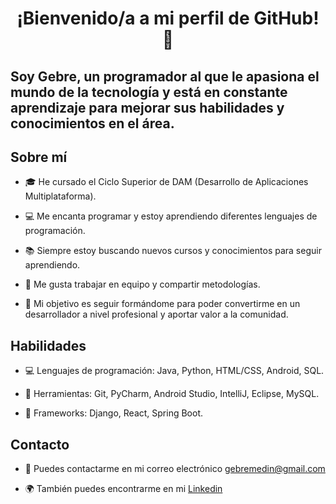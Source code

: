 <h1 align="center">¡Bienvenido/a a mi perfil de GitHub! 👋</h1>
<h2> Soy Gebre, un programador al que le apasiona el mundo de la tecnología y está en constante aprendizaje para mejorar sus habilidades y conocimientos en el área.</h2>

<h2>Sobre mí</h2>

-  🎓 He cursado el Ciclo Superior de DAM (Desarrollo de Aplicaciones Multiplataforma).

-  💻 Me encanta programar y estoy aprendiendo diferentes lenguajes de programación.
  
-  📚 Siempre estoy buscando nuevos cursos y conocimientos para seguir aprendiendo.
  
-  🤝 Me gusta trabajar en equipo y compartir metodologías.
  
-  🚀 Mi objetivo es seguir formándome para poder convertirme en un desarrollador a nivel profesional y aportar valor a la comunidad.
  
<h2>Habilidades</h2>

-  💻 Lenguajes de programación: Java, Python, HTML/CSS, Android, SQL.

-  🧰 Herramientas: Git, PyCharm, Android Studio, IntelliJ, Eclipse, MySQL.
  
-  🚀 Frameworks: Django, React, Spring Boot.
  
<h2>Contacto</h2>

-  📧 Puedes contactarme en mi correo electrónico gebremedin@gmail.com

-  🌍 También puedes encontrarme en mi [Linkedin](https://www.linkedin.com/in/gebremedin-guti%C3%A9rrez-l%C3%B3pez-1153ba205/)
